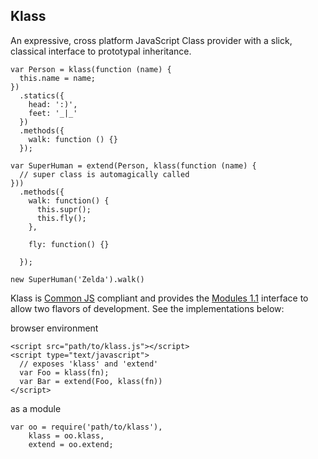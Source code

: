 Klass
-----
An expressive, cross platform JavaScript Class provider with a slick, classical interface to prototypal inheritance.

    var Person = klass(function (name) {
      this.name = name;
    })
      .statics({
        head: ':)',
        feet: '_|_'
      })
      .methods({
        walk: function () {}
      });

    var SuperHuman = extend(Person, klass(function (name) {
      // super class is automagically called
    }))
      .methods({
        walk: function() {
          this.supr();
          this.fly();
        },

        fly: function() {}

      });

    new SuperHuman('Zelda').walk()

Klass is [Common JS](http://commonjs.org) compliant and provides the [Modules 1.1](http://wiki.commonjs.org/wiki/Modules/1.1) interface to allow two flavors of development. See the implementations below:

browser environment

    <script src="path/to/klass.js"></script>
    <script type="text/javascript">
      // exposes 'klass' and 'extend'
      var Foo = klass(fn);
      var Bar = extend(Foo, klass(fn))
    </script>

as a module

    var oo = require('path/to/klass'),
        klass = oo.klass,
        extend = oo.extend;
